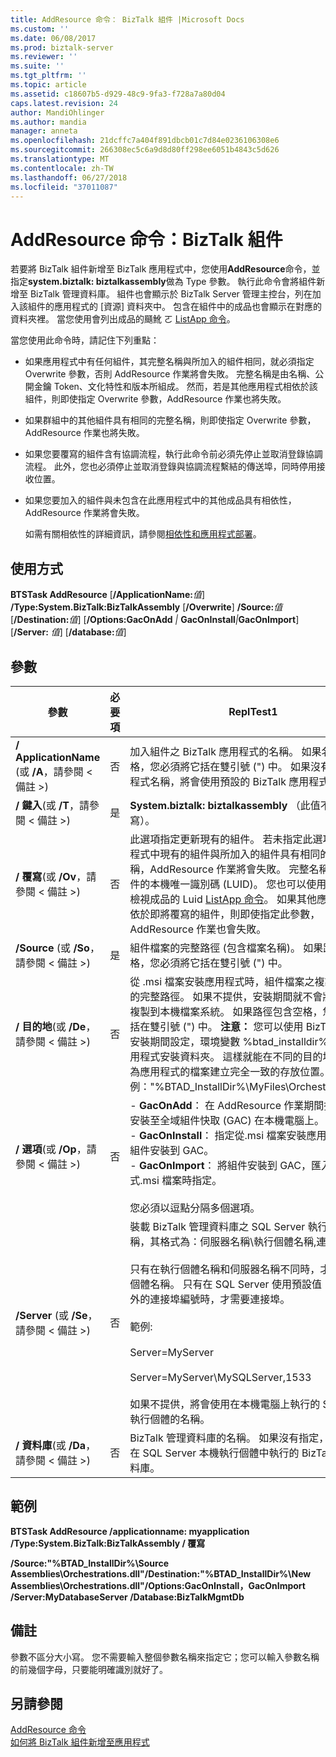 ```yaml
---
title: AddResource 命令： BizTalk 組件 |Microsoft Docs
ms.custom: ''
ms.date: 06/08/2017
ms.prod: biztalk-server
ms.reviewer: ''
ms.suite: ''
ms.tgt_pltfrm: ''
ms.topic: article
ms.assetid: c18607b5-d929-48c9-9fa3-f728a7a80d04
caps.latest.revision: 24
author: MandiOhlinger
ms.author: mandia
manager: anneta
ms.openlocfilehash: 21dcffc7a404f891dbcb01c7d84e0236106308e6
ms.sourcegitcommit: 266308ec5c6a9d8d80ff298ee6051b4843c5d626
ms.translationtype: MT
ms.contentlocale: zh-TW
ms.lasthandoff: 06/27/2018
ms.locfileid: "37011087"
---
```

# <a name="addresource-command-biztalk-assembly"></a>AddResource 命令：BizTalk 組件
若要將 BizTalk 組件新增至 BizTalk 應用程式中，您使用**AddResource**命令，並指定**system.biztalk: biztalkassembly**做為 Type 參數。 執行此命令會將組件新增至 BizTalk 管理資料庫。 組件也會顯示於 BizTalk Server 管理主控台，列在加入該組件的應用程式的 [資源] 資料夾中。 包含在組件中的成品也會顯示在對應的資料夾裡。 當您使用會列出成品的颾魤 ㄛ [ListApp 命令](../core/listapp-command.md)。  
  
 當您使用此命令時，請記住下列重點：  
  
- 如果應用程式中有任何組件，其完整名稱與所加入的組件相同，就必須指定 Overwrite 參數，否則 AddResource 作業將會失敗。 完整名稱是由名稱、公開金鑰 Token、文化特性和版本所組成。 然而，若是其他應用程式相依於該組件，則即使指定 Overwrite 參數，AddResource 作業也將失敗。  
  
- 如果群組中的其他組件具有相同的完整名稱，則即使指定 Overwrite 參數，AddResource 作業也將失敗。  
  
- 如果您要覆寫的組件含有協調流程，執行此命令前必須先停止並取消登錄協調流程。 此外，您也必須停止並取消登錄與協調流程繫結的傳送埠，同時停用接收位置。  
  
- 如果您要加入的組件與未包含在此應用程式中的其他成品具有相依性，AddResource 作業將會失敗。  
  
  如需有關相依性的詳細資訊，請參閱[相依性和應用程式部署](../core/dependencies-and-application-deployment.md)。  
  
## <a name="usage"></a>使用方式  
 **BTSTask AddResource** [**/ApplicationName:**<em>值</em>] **/Type:System.BizTalk:BizTalkAssembly** [**/Overwrite**] **/Source:**<em>值</em>[**/Destination:**<em>值</em>] [**/Options:GacOnAdd** <em>&#124;</em> **GacOnInstall**<em>&#124;</em>**GacOnImport**] [**/Server:** <em>值</em>] [**/database:**<em>值</em>]  
  
## <a name="parameters"></a>參數  
  
|參數|必要項|ReplTest1|  
|---------------|--------------|-----------|  
|**/ ApplicationName** (或 **/A**，請參閱 < 備註 >)|否|加入組件之 BizTalk 應用程式的名稱。 如果名稱包含空格，您必須將它括在雙引號 (") 中。 如果沒有指定應用程式名稱，將會使用預設的 BizTalk 應用程式。|  
|**/ 鍵入**(或 **/T**，請參閱 < 備註 >)|是|**System.biztalk: biztalkassembly** （此值不區分大小寫）。|  
|**/ 覆寫**(或 **/Ov**，請參閱 < 備註 >)|否|此選項指定更新現有的組件。 若未指定此選項，且應用程式中現有的組件與所加入的組件具有相同的完整名稱，AddResource 作業將會失敗。 完整名稱對應到組件的本機唯一識別碼 (LUID)。 您也可以使用應用程式中檢視成品的 Luid [ListApp 命令](../core/listapp-command.md)。 如果其他應用程式相依於即將覆寫的組件，則即使指定此參數，AddResource 作業也會失敗。|  
|**/Source** (或 **/So**，請參閱 < 備註 >)|是|組件檔案的完整路徑 (包含檔案名稱)。 如果路徑包含空格，您必須將它括在雙引號 (") 中。|  
|**/ 目的地**(或 **/De**，請參閱 < 備註 >)|否|從 .msi 檔案安裝應用程式時，組件檔案之複製目的位置的完整路徑。 如果不提供，安裝期間就不會將組件檔案複製到本機檔案系統。 如果路徑包含空格，您必須將它括在雙引號 (") 中。 **注意：** 您可以使用 BizTalk Server 安裝期間設定，環境變數 %btad_installdir%來指定應用程式安裝資料夾。 這樣就能在不同的目的地電腦上，為應用程式的檔案建立完全一致的存放位置。 範例："%BTAD_InstallDir%\MyFiles\Orchestrations.dll"|  
|**/ 選項**(或 **/Op**，請參閱 < 備註 >)|否|-   **GacOnAdd**： 在 AddResource 作業期間指定的組件安裝至全域組件快取 (GAC) 在本機電腦上。<br />-   **GacOnInstall**： 指定從.msi 檔案安裝應用程式時，將組件安裝到 GAC。<br />-   **GacOnImport**： 將組件安裝到 GAC，匯入應用程式.msi 檔案時指定。<br /><br /> 您必須以逗點分隔多個選項。|  
|**/Server** (或 **/Se**，請參閱 < 備註 >)|否|裝載 BizTalk 管理資料庫之 SQL Server 執行個體的名稱，其格式為：伺服器名稱\執行個體名稱,連接埠。<br /><br /> 只有在執行個體名稱和伺服器名稱不同時，才需要執行個體名稱。 只有在 SQL Server 使用預設值 (1433) 以外的連接埠編號時，才需要連接埠。<br /><br /> 範例:<br /><br /> Server=MyServer<br /><br /> Server=MyServer\MySQLServer,1533<br /><br /> 如果不提供，將會使用在本機電腦上執行的 SQL Server 執行個體的名稱。|  
|**/ 資料庫**(或 **/Da**，請參閱 < 備註 >)|否|BizTalk 管理資料庫的名稱。 如果沒有指定，將會使用在 SQL Server 本機執行個體中執行的 BizTalk 管理資料庫。|  
  
## <a name="sample"></a>範例  
 **BTSTask AddResource /applicationname: myapplication /Type:System.BizTalk:BizTalkAssembly / 覆寫**  
  
 **/Source:"%BTAD_InstallDir%\Source Assemblies\Orchestrations.dll"/Destination:"%BTAD_InstallDir%\New Assemblies\Orchestrations.dll"/Options:GacOnInstall，GacOnImport /Server:MyDatabaseServer /Database:BizTalkMgmtDb**  
  
## <a name="remarks"></a>備註  
 參數不區分大小寫。 您不需要輸入整個參數名稱來指定它；您可以輸入參數名稱的前幾個字母，只要能明確識別就好了。  
  
## <a name="see-also"></a>另請參閱  
 [AddResource 命令](../core/addresource-command.md)   
 [如何將 BizTalk 組件新增至應用程式](../core/how-to-add-a-biztalk-assembly-to-an-application.md)
